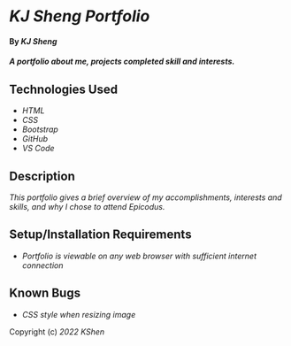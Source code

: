 # _KJ Sheng Portfolio_

#### By _**KJ Sheng**_

#### _A portfolio about me, projects completed skill and interests._

## Technologies Used

* _HTML_
* _CSS_
* _Bootstrap_
* _GitHub_
* _VS Code_

## Description

_This portfolio gives a brief overview of my accomplishments, interests and skills, and why I chose to attend Epicodus._

## Setup/Installation Requirements

* _Portfolio is viewable on any web browser with sufficient internet connection_

## Known Bugs

* _CSS style when resizing image_


Copyright (c) _2022_ _KShen_
